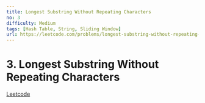 ```yaml
---
title: Longest Substring Without Repeating Characters
no: 3
difficulty: Medium
tags: [Hash Table, String, Sliding Window]
url: https://leetcode.com/problems/longest-substring-without-repeating-characters/
---
```


# 3. Longest Substring Without Repeating Characters

[Leetcode](https://leetcode.com/problems/longest-substring-without-repeating-characters/)

